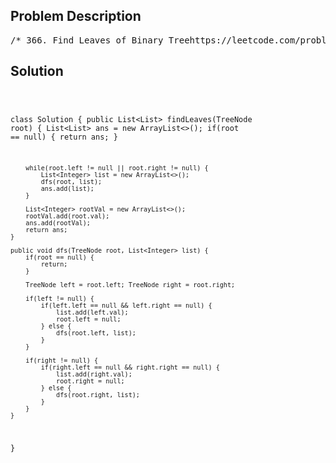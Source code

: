 <!--
<style>
  body { font-family: Arial, sans-serif; }
  .container { max-width: 700px; margin: 0 auto; padding: 10px; }
  .comment-block { background-color: #f9f9f9; padding: 10px; border-left: 5px solid #ccc; overflow-wrap: break-word; white-space: pre-wrap; }
  .code-block { background-color: #f4f4f4; padding: 10px; border: 1px solid #ddd; overflow-wrap: break-word; white-space: pre-wrap; }
</style>
-->

<div class='container'>
<h2>Problem Description</h2>
<div class='comment-block'>
<pre>
/* 366. Find Leaves of Binary Treehttps://leetcode.com/problems/find-leaves-of-binary-tree/Given the root of a binary tree, collect a tree's nodes as if you were doing this:Collect all the leaf nodes.Remove all the leaf nodes.Repeat until the tree is empty.Example 1:Input: root = [1,2,3,4,5]Output: [[4,5,3],[2],[1]]Explanation:[[3,5,4],[2],[1]] and [[3,4,5],[2],[1]] are also considered correct answers since pereach level it does not matter the order on which elements are returned.Example 2:Input: root = [1]Output: [[1]]Constraints:The number of nodes in the tree is in the range [1, 100].-100 <= Node.val <= 100*//** * Definition for a binary tree node. * public class TreeNode { *     int val; *     TreeNode left; *     TreeNode right; *     TreeNode() {} *     TreeNode(int val) { this.val = val; } *     TreeNode(int val, TreeNode left, TreeNode right) { *         this.val = val; *         this.left = left; *         this.right = right; *     } * } */</pre>
</div>

<h2>Solution</h2>
<div class='code-block'>
<pre><code class='language-java'>

class Solution {
    public List<List<Integer>> findLeaves(TreeNode root) {
        List<List<Integer>> ans = new ArrayList<>();
        if(root == null) {
            return ans;
        }

        while(root.left != null || root.right != null) {
            List<Integer> list = new ArrayList<>();
            dfs(root, list);
            ans.add(list);
        }

        List<Integer> rootVal = new ArrayList<>();
        rootVal.add(root.val);
        ans.add(rootVal);
        return ans;
    }

    public void dfs(TreeNode root, List<Integer> list) {
        if(root == null) {
            return;
        }

        TreeNode left = root.left; TreeNode right = root.right;

        if(left != null) {
            if(left.left == null && left.right == null) {
                list.add(left.val);
                root.left = null;
            } else { 
                dfs(root.left, list);
            }
        }

        if(right != null) {
            if(right.left == null && right.right == null) {
                list.add(right.val);
                root.right = null;
            } else {
                dfs(root.right, list);
            }
        }
    }
}
</code></pre>
</div>
</div>
